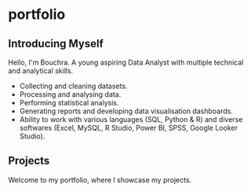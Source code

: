 # portfolio
## Introducing Myself

Hello, I'm Bouchra. A young aspiring Data Analyst with multiple technical and analytical skills.

- Collecting and cleaning datasets.
- Processing and analysing data.
- Performing statistical analysis.
- Generating reports and developing data visualisation dashboards.
- Ability to work with various languages (SQL, Python & R) and diverse softwares (Excel, MySQL, R Studio, Power BI, SPSS, Google Looker Studio).

## Projects

Welcome to my portfolio, where I showcase my projects.
